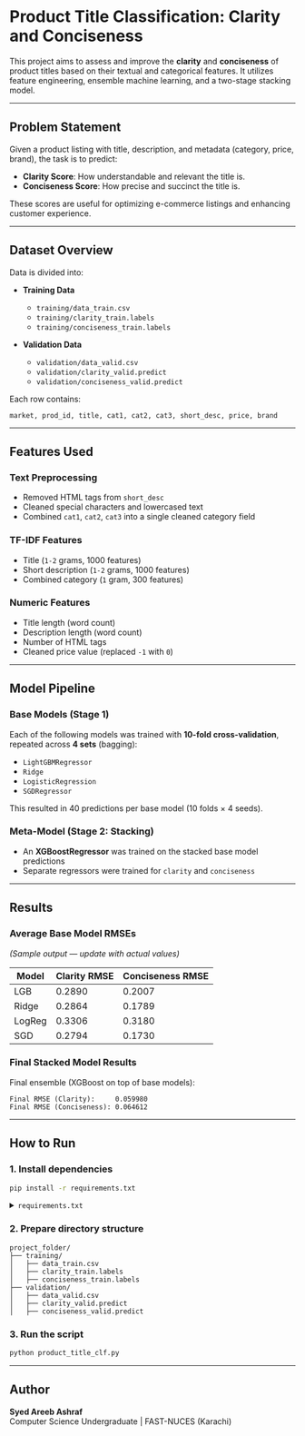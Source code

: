 
# Product Title Classification: Clarity and Conciseness

This project aims to assess and improve the **clarity** and **conciseness** of product titles based on their textual and categorical features. It utilizes feature engineering, ensemble machine learning, and a two-stage stacking model.

---

## Problem Statement

Given a product listing with title, description, and metadata (category, price, brand), the task is to predict:
- **Clarity Score**: How understandable and relevant the title is.
- **Conciseness Score**: How precise and succinct the title is.

These scores are useful for optimizing e-commerce listings and enhancing customer experience.

---

## Dataset Overview

Data is divided into:

- **Training Data**
  - `training/data_train.csv`
  - `training/clarity_train.labels`
  - `training/conciseness_train.labels`

- **Validation Data**
  - `validation/data_valid.csv`
  - `validation/clarity_valid.predict`
  - `validation/conciseness_valid.predict`

Each row contains:

```
market, prod_id, title, cat1, cat2, cat3, short_desc, price, brand
```

---

## Features Used

### Text Preprocessing
- Removed HTML tags from `short_desc`
- Cleaned special characters and lowercased text
- Combined `cat1`, `cat2`, `cat3` into a single cleaned category field

### TF-IDF Features
- Title (`1-2` grams, 1000 features)
- Short description (`1-2` grams, 1000 features)
- Combined category (`1` gram, 300 features)

### Numeric Features
- Title length (word count)
- Description length (word count)
- Number of HTML tags
- Cleaned price value (replaced `-1` with `0`)

---

## Model Pipeline

### Base Models (Stage 1)
Each of the following models was trained with **10-fold cross-validation**, repeated across **4 sets** (bagging):
- `LightGBMRegressor`
- `Ridge`
- `LogisticRegression`
- `SGDRegressor`

This resulted in 40 predictions per base model (10 folds × 4 seeds).

### Meta-Model (Stage 2: Stacking)
- An **XGBoostRegressor** was trained on the stacked base model predictions
- Separate regressors were trained for `clarity` and `conciseness`

---

## Results

### Average Base Model RMSEs
*(Sample output — update with actual values)*

| Model  | Clarity RMSE | Conciseness RMSE |
|--------|---------------|------------------|
| LGB    | 0.2890         | 0.2007           |
| Ridge  | 0.2864         | 0.1789           |
| LogReg | 0.3306         | 0.3180           |
| SGD    | 0.2794         | 0.1730           |

### Final Stacked Model Results

Final ensemble (XGBoost on top of base models):

```
Final RMSE (Clarity):     0.059980
Final RMSE (Conciseness): 0.064612
```

---

## How to Run

### 1. Install dependencies

```bash
pip install -r requirements.txt
```

<details>
<summary><code>requirements.txt</code></summary>

```txt
pandas
numpy
scikit-learn
xgboost
lightgbm
scipy
```

</details>

### 2. Prepare directory structure

```
project_folder/
├── training/
│   ├── data_train.csv
│   ├── clarity_train.labels
│   ├── conciseness_train.labels
├── validation/
│   ├── data_valid.csv
│   ├── clarity_valid.predict
│   ├── conciseness_valid.predict
```

### 3. Run the script

```bash
python product_title_clf.py
```

---

## Author

**Syed Areeb Ashraf**  
Computer Science Undergraduate | FAST-NUCES (Karachi)  
